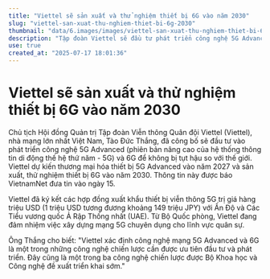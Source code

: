 ```yaml
---
title: "Viettel sẽ sản xuất và thử nghiệm thiết bị 6G vào năm 2030"
slug: "viettel-san-xuat-thu-nghiem-thiet-bi-6g-2030"
thumbnail: "data/6.images/images/viettel-san-xuat-thu-nghiem-thiet-bi-6g-2030.webp"
description: "Tập đoàn Viettel sẽ đầu tư phát triển công nghệ 5G Advanced và 6G, mục tiêu thương mại hóa thiết bị 5G-A vào năm 2027 và sản xuất thử nghiệm thiết bị 6G vào năm 2030."
use: true
created_at: "2025-07-17 18:01:36"
---
```


# Viettel sẽ sản xuất và thử nghiệm thiết bị 6G vào năm 2030

Chủ tịch Hội đồng Quản trị Tập đoàn Viễn thông Quân đội Viettel (Viettel), nhà mạng lớn nhất Việt Nam, Tào Đức Thắng, đã công bố sẽ đầu tư vào phát triển công nghệ 5G Advanced (phiên bản nâng cao của hệ thống thông tin di động thế hệ thứ năm - 5G) và 6G để không bị tụt hậu so với thế giới. Viettel dự kiến thương mại hóa thiết bị 5G Advanced vào năm 2027 và sản xuất, thử nghiệm thiết bị 6G vào năm 2030. Thông tin này được báo VietnamNet đưa tin vào ngày 15.

Viettel đã ký kết các hợp đồng xuất khẩu thiết bị viễn thông 5G trị giá hàng triệu USD (1 triệu USD tương đương khoảng 149 triệu JPY) với Ấn Độ và Các Tiểu vương quốc Ả Rập Thống nhất (UAE). Từ Bộ Quốc phòng, Viettel đang đảm nhiệm việc xây dựng mạng 5G chuyên dụng cho lĩnh vực quân sự.

Ông Thắng cho biết: "Viettel xác định công nghệ mạng 5G Advanced và 6G là một trong những công nghệ chiến lược cần được ưu tiên đầu tư và phát triển. Đây cũng là một trong ba công nghệ chiến lược được Bộ Khoa học và Công nghệ đề xuất triển khai sớm."
